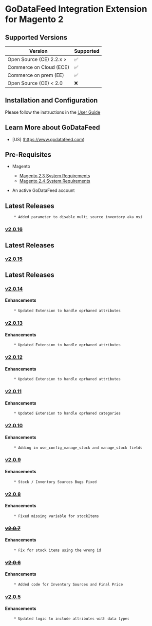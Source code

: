 # GoDataFeed Integration Extension for Magento 2

## Supported Versions
| Version | Supported          |
| ------- | ------------------ |
| Open Source (CE) 2.2.x >  | :white_check_mark: |
| Commerce on Cloud (ECE)   | :white_check_mark: |
| Commerce on prem (EE)   | :white_check_mark: |
| Open Source (CE) < 2.0   | :x:                |

## Installation and Configuration

Please follow the instructions in the [User Guide](/docs/README.md)

## Learn More about GoDataFeed

* [US] (<https://www.godatafeed.com>)

## Pre-Requisites

* Magento
  * [Magento 2.3 System Requirements](https://devdocs.magento.com/guides/v2.3/install-gde/system-requirements.html)
  * [Magento 2.4 System Requirements](https://devdocs.magento.com/guides/v2.4/install-gde/system-requirements.html)

* An active GoDataFeed account

## Latest Releases
        * Added parameter to disable multi source inventory aka msi
### [v2.0.16](https://github.com/GoDataFeed/godatafeed-integration-m2/releases/tag/v2.0.16)

## Latest Releases
### [v2.0.15](https://github.com/GoDataFeed/godatafeed-integration-m2/releases/tag/v2.0.15)

## Latest Releases
### [v2.0.14](https://github.com/GoDataFeed/godatafeed-integration-m2/releases/tag/v2.0.14)

#### Enhancements 
        * Updated Extension to handle oprhaned attributes
### [v2.0.13](https://github.com/GoDataFeed/godatafeed-integration-m2/releases/tag/v2.0.13)

#### Enhancements 
        * Updated Extension to handle oprhaned attributes

### [v2.0.12](https://github.com/GoDataFeed/godatafeed-integration-m2/releases/tag/v2.0.12)

#### Enhancements 
        * Updated Extension to handle oprhaned attributes

### [v2.0.11](https://github.com/GoDataFeed/godatafeed-integration-m2/releases/tag/v2.0.11)

#### Enhancements 
        * Updated Extension to handle oprhaned categories 

### [v2.0.10](https://github.com/GoDataFeed/godatafeed-integration-m2/releases/tag/v2.0.10)

#### Enhancements 
        * Adding in use_config_manage_stock and manage_stock fields

### [v2.0.9](https://github.com/GoDataFeed/godatafeed-integration-m2/releases/tag/v2.0.9)

#### Enhancements 
        * Stock / Inventory Sources Bugs Fixed

### [v2.0.8](https://github.com/GoDataFeed/godatafeed-integration-m2/releases/tag/v2.0.8)

#### Enhancements 
        * Fixed missing variable for stockItems

### ~~[v2.0.7](https://github.com/GoDataFeed/godatafeed-integration-m2/releases/tag/v2.0.7)~~

#### Enhancements 
        * Fix for stock items using the wrong id

### ~~[v2.0.6](https://github.com/GoDataFeed/godatafeed-integration-m2/releases/tag/v2.0.6)~~

#### Enhancements 
        * Added code for Inventory Sources and Final Price

### [v2.0.5](https://github.com/GoDataFeed/godatafeed-integration-m2/releases/tag/v2.0.5)

#### Enhancements 
        * Updated logic to include attributes with data types

